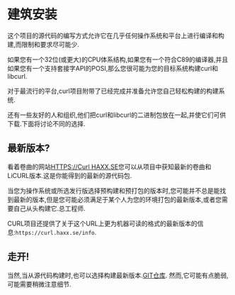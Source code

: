 
# 建筑安装

这个项目的源代码的编写方式允许它在几乎任何操作系统和平台上进行编译和构建,而限制和要求尽可能少.

如果您有一个32位(或更大)的CPU体系结构,如果您有一个符合C89的编译器,并且如果您有一个支持套接字API的POSI,那么您很可能为您的目标系统构建curl和libcurl.

对于最流行的平台,curl项目附带了已经完成并准备允许您自己轻松构建的构建系统.

还有一些友好的人和组织,他们把curl和libcurl的二进制包放在一起,并使它们可供下载.下面将讨论不同的选择.

## 最新版本?

看着卷曲的网站[HTTPS://Curl HAXX.SE](https://curl.haxx.se)您可以从项目中获知最新的卷曲和LiCURL版本.这是你能得到的最新的源代码包.

当您为操作系统或所选发行版选择预构建和预打包的版本时,您可能并不总是能找到最新的版本,但是您可能必须满足于某个人为您的环境打包的最新版本,或者您需要自己从头构建它.总工程师.

CURL项目还提供了关于这个URL上更为机器可读的格式的最新版本的信息:`https://curl.haxx.se/info`.

## 走开!

当然,当从源代码构建时,也可以选择构建最新版本.[GIT仓库](https://github.com/curl/curl). 然而,它可能有点脆弱,可能需要稍微注意细节.
